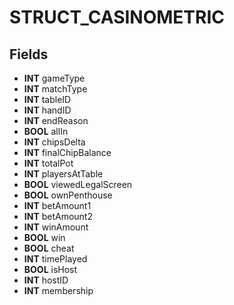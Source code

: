 # STRUCT_CASINOMETRIC

## Fields
* **INT** gameType
* **INT** matchType
* **INT** tableID
* **INT** handID
* **INT** endReason
* **BOOL** allIn
* **INT** chipsDelta
* **INT** finalChipBalance
* **INT** totalPot
* **INT** playersAtTable
* **BOOL** viewedLegalScreen
* **BOOL** ownPenthouse
* **INT** betAmount1
* **INT** betAmount2
* **INT** winAmount
* **BOOL** win
* **BOOL** cheat
* **INT** timePlayed
* **BOOL** isHost
* **INT** hostID
* **INT** membership